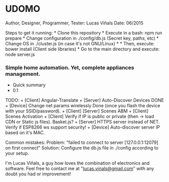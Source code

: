 # UDOMO #

Author, Designer, Programmer, Tester: Lucas Viñals
Date: 06/2015

Steps to get it running:
    * Clone this repository
    * Execute in a bash: npm run prepare
    * Change configuration in ./config/db.js (Secret key, paths, etc)
    * Change OS in ./cluster.js (in case it's not GNU/Linux)
    * 
    * Then, execute: bower install (Client side libraries)
    * Go to the main directory and execute: node server.js

### Simple home automation. Yet, complete appliances management. ###

* Quick summary
* 0.1

TODO:   + [Client] Angular-Translate
        + [Server] Auto-Discover Devices DONE
        + [Device] Change net params wirelessly Done (once you flash the device with your SSID/password).
        + [Client] [Server] Scenes ABM
        + [Client] Scenes Activation
        + [Client] Verify if IP is public or private (then -> load CDN or Static js files). Basket.js?
        + [Server] HTTPS server instead of NET. Verify if ESP8266 ws support security!
        + [Device] Auto-discover server IP based on it's MAC.

Common mistakes: 
                Problem: "failed to connect to server [127.0.0.1:12079] on first connect"
                Solution: Configure the db.js file in ./config according to your setup.
                 
I'm Lucas Viñals, a guy how loves the combination of electronics and software. Feel free to contact me at "lucas.vinals@gmail.com" with any doubt you had or improvement!